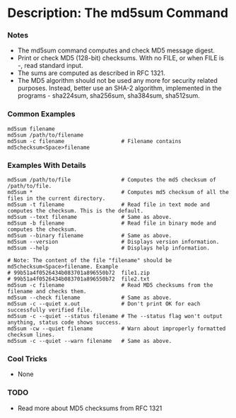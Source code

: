 # Description: The md5sum Command

### Notes
* The md5sum command computes and check MD5 message digest.
* Print or check MD5 (128-bit) checksums. With no FILE, or when FILE is -, read standard input.
* The sums are computed as described in RFC 1321.
* The MD5 algorithm should not be used any more for security related purposes. Instead, better
  use an SHA-2 algorithm, implemented in the programs - sha224sum, sha256sum, sha384sum, sha512sum.

### Common Examples
```shell
md5sum filename
md5sum /path/to/filename
md5sum -c filename                  # Filename contains md5checksum<Space>filename
```

### Examples With Details
```shell
md5sum /path/to/file                # Computes the md5 checksum of /path/to/file.
md5sum *                            # Computes md5 checksum of all the files in the current directory.
md5sum -t filename                  # Read file in text mode and computes the checksum. This is the default.
md5sum --text filename              # Same as above.
md5sum -b filename                  # Read file in binary mode and computes the checksum.
md5sum --binary filename            # Same as above.
md5sum --version                    # Displays version information.
md5sum --help                       # Displays help information.

# Note: The content of the file "filename" should be md5checksum<Space>filename. Example
# 99b51a4f0526434b083701a896550b72  file1.zip
# 99b51a4f0526434b083701a896550b72  file2.txt
md5sum -c filename                  # Read MD5 checksums from the filename and checks them.
md5sum --check filename             # Same as above.
md5sum -c --quiet x.out             # Don't print OK for each successfully verified file.
md5sum -c --quiet --status filename # The --status flag won't output anything, status code shows success.
md5sum -cw --quiet filename         # Warn about improperly formatted checksum lines.
md5sum -c --quiet --warn filename   # Same as above.
```

### Cool Tricks
* None

### TODO
* Read more about MD5 checksums from RFC 1321
